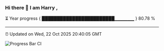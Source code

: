 ### Hi there 👋 I am Harry , 

⏳ Year progress { ████████████████████████▁▁▁▁▁▁ } 80.78 %

---

⏰ Updated on Wed, 22 Oct 2025 20:40:05 GMT

![Progress Bar CI](https://github.com/duykhang68/duykhang68/workflows/Progress%20Bar%20CI/badge.svg)
